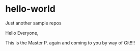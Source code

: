 # hello-world
Just another sample repos

Hello Everyone,

This is the Master P. again and coming to you by way of Git!!!!
